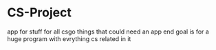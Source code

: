 # CS-Project
app for stuff
for all csgo things that could need an app end goal is for a huge program with evrything cs related in it
